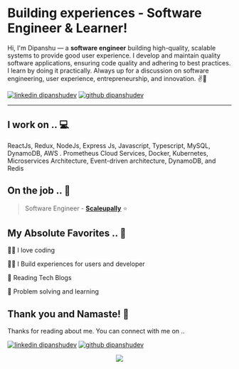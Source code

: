 <!-- Don't remove this --- https://github.com/ombharatiya -->

<!-- links to social media icons -->
<!-- no need to change these -->

<!-- icons  -->

[1.1]: https://github.com/ombharatiya/ombharatiya/blob/master/assets/icons/icons8-linkedin-48.png (linkedin icon with padding)
[2.1]: https://github.com/ombharatiya/ombharatiya/blob/master/assets/icons/icons8-github-48.png (github icon with padding)
[4.1]: https://github.com/ombharatiya/ombharatiya/blob/master/assets/icons/icons8-medium-new-48.png (medium icon with padding)

<!-- links to my social media accounts -->

[1]: https://www.linkedin.com/in/dipanshudev
[2]: https://github.com/dipanshudev
[4]: https://medium.com/@dipanshudev


# Building experiences - Software Engineer & Learner!


Hi, I'm Dipanshu — a **software engineer** building high-quality, scalable systems to provide good user experience. I develop and maintain quality software applications, ensuring code quality and adhering to best practices. I learn by doing it practically. Always up for a discussion on  software engineering, user experience, entrepreneurship, and innovation. ✌💖

<!-- section - intro -->

<!-- section - social media icons -->

[![linkedin dipanshudev][1.1]][1]
[![github dipanshudev][2.1]][2]
<!-- [![twitter ombharatiya][3.1]][3] -->
<!-- [![medium ombharatiya][4.1]][4] -->
<!-- [![stackoverflow om-bharatiya][5.1]][5] -->
<!-- [![dev to ombharatiya][6.1]][6] -->

<!-- section - social media icons -->

 ---

<!-- section - skills -->

## I work on .. 💻
ReactJs, Redux, NodeJs, Express Js, Javascript, Typescript, MySQL, DynamoDB, AWS . Prometheus
Cloud Services, Docker, Kubernetes, Microservices Architecture, Event-driven architecture, DynamoDB, and Redis 
<!-- section - skills -->

<!-- section - job details -->

## On the job .. 💯

> Software Engineer - [**Scaleupally**](https://scaleupally.io/)  ⭐

<!-- section - job details -->


<!-- section - interests -->

## My Absolute Favorites .. 💖

👨‍💻 I love coding

👨‍💻 I Build experiences for users and developer

📰 Reading Tech Blogs

🍕 Problem solving and learning

<!-- section - interests -->

<!-- section - blogs -->

<!-- ## Check my blogs & posts .. ✨ -->

<!-- - [Building GitHub Profile using README.md](https://medium.com/@ombharatiya/building-github-profile-using-readme-md-ombharatiya-8d7663e8456b)

- [When to choose NoSQL over SQL?](https://dev.to/ombharatiya/when-to-choose-nosql-over-sql-536p)

- [Dockerize Django PostgreSQL — Simple Set-Up using Docker Compose](https://medium.com/@ombharatiya/dockerize-django-postgresql-simple-docker-compose-set-up-ombharatiya-13026aa142c3)

- [Failure Story behind the Demo-2 launch mission of SpaceX cc Elon Musk](https://www.linkedin.com/posts/activity-6672761818504679424-y1Cf)

- [Lightsabers Problem - Hashing](https://medium.com/@ombharatiya/lightsabers-problem-hashing-programming-in-c-b546c6f5331a)

- [Why Java in the name of JavaScript](https://www.linkedin.com/posts/activity-6674171656325468160-u48L)

- [₹ 1.5 Crore worth resources to students by GitHub](https://www.linkedin.com/posts/activity-6669904120138350592-U1wQ)

- [Heros of Chandrayaan-2 Launch Mission ISRO](https://www.linkedin.com/posts/activity-6559739007759151104-jbOu)

- [A blog on Microsoft AI bot Ruuh](https://medium.com/datadriveninvestor/can-an-ai-bot-be-my-girlfriend-a-blog-on-our-desi-ai-chatbot-ruuh-39b9c98c93a1) -->

<!-- section - blogs -->




## Thank you and Namaste! 🙏

Thanks for reading about me. You can connect with me on ..

<!-- section - social media icons -->

[![linkedin dipanshudev][1.1]][1]
[![github dipanshudev][2.1]][2]

<!-- section - social media icons -->

<p align='center'>
<img align='center' src="https://visitor-badge.glitch.me/badge?page_id=dipanshudev.visitor-badge">
 <p/>
